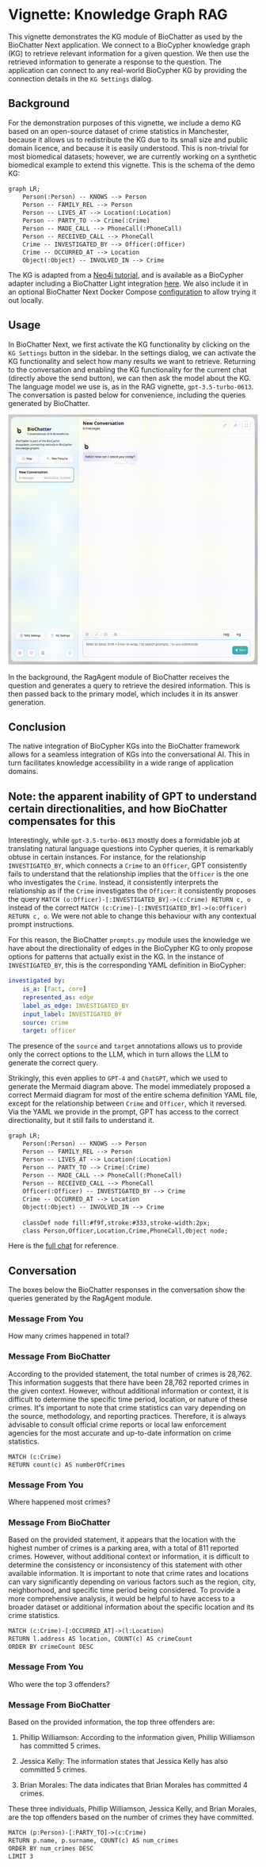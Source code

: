 # Vignette: Knowledge Graph RAG

This vignette demonstrates the KG module of BioChatter as used by the
BioChatter Next application. We connect to a BioCypher knowledge graph (KG) to
retrieve relevant information for a given question. We then use the retrieved
information to generate a response to the question. The application can connect
to any real-world BioCypher KG by providing the connection details in the `KG
Settings` dialog.

## Background

For the demonstration purposes of this vignette, we include a demo KG based on
an open-source dataset of crime statistics in Manchester, because it allows us
to redistribute the KG due to its small size and public domain licence, and
because it is easily understood. This is non-trivial for most biomedical
datasets; however, we are currently working on a synthetic biomedical example to
extend this vignette. This is the schema of the demo KG:

```mermaid
graph LR;
    Person(:Person) -- KNOWS --> Person
    Person -- FAMILY_REL --> Person
    Person -- LIVES_AT --> Location(:Location)
    Person -- PARTY_TO --> Crime(:Crime)
    Person -- MADE_CALL --> PhoneCall(:PhoneCall)
    Person -- RECEIVED_CALL --> PhoneCall
    Crime -- INVESTIGATED_BY --> Officer(:Officer)
    Crime -- OCCURRED_AT --> Location
    Object(:Object) -- INVOLVED_IN --> Crime
```

The KG is adapted from a [Neo4j
tutorial](https://github.com/neo4j-graph-examples/pole), and is available as a
BioCypher adapter including a BioChatter Light integration
[here](https://github.com/biocypher/pole). We also include it in an optional
BioChatter Next Docker Compose
[configuration](https://github.com/biocypher/biochatter-next/blob/main/biochatter-next/docker-compose-incl-kg.yml)
to allow trying it out locally.

## Usage

In BioChatter Next, we first activate the KG functionality by clicking on the
`KG Settings` button in the sidebar. In the settings dialog, we can activate the
KG functionality and select how many results we want to retrieve. Returning to
the conversation and enabling the KG functionality for the current chat
(directly above the send button), we can then ask the model about the KG. The
language model we use is, as in the RAG vignette, `gpt-3.5-turbo-0613`. The
conversation is pasted below for convenience, including the queries generated by
BioChatter.

![KG Demo](images/kg-demo.gif)

In the background, the RagAgent module of BioChatter receives the question and
generates a query to retrieve the desired information. This is then passed back
to the primary model, which includes it in its answer generation.

## Conclusion

The native integration of BioCypher KGs into the BioChatter framework allows for
a seamless integration of KGs into the conversational AI. This in turn
facilitates knowledge accessibility in a wide range of application domains.

## Note: the apparent inability of GPT to understand certain directionalities, and how BioChatter compensates for this

Interestingly, while `gpt-3.5-turbo-0613` mostly does a formidable job at
translating natural language questions into Cypher queries, it is remarkably
obtuse in certain instances. For instance, for the relationship
`INVESTIGATED_BY`, which connects a `Crime` to an `Officer`, GPT consistently
fails to understand that the relationship implies that the `Officer` is the one
who investigates the `Crime`. Instead, it consistently interprets the
relationship as if the `Crime` investigates the `Officer`: it consistently
proposes the query `MATCH (o:Officer)-[:INVESTIGATED_BY]->(c:Crime) RETURN c, o`
instead of the correct `MATCH (c:Crime)-[:INVESTIGATED_BY]->(o:Officer) RETURN
c, o`. We were not able to change this behaviour with any contextual prompt
instructions.

For this reason, the BioChatter `prompts.py` module uses the knowledge we have
about the directionality of edges in the BioCypher KG to only propose options
for patterns that actually exist in the KG. In the instance of
`INVESTIGATED_BY`, this is the corresponding YAML definition in BioCypher:

```yaml
investigated by:
    is_a: [fact, core]
    represented_as: edge
    label_as_edge: INVESTIGATED_BY
    input_label: INVESTIGATED_BY
    source: crime
    target: officer
```

The presence of the `source` and `target` annotations allows us to provide only
the correct options to the LLM, which in turn allows the LLM to generate the
correct query.

Strikingly, this even applies to `GPT-4` and `ChatGPT`, which we used to
generate the Mermaid diagram above. The model immediately proposed a correct
Mermaid diagram for most of the entire schema definition YAML file, except for
the relationship between `Crime` and `Officer`, which it reversed. Via the YAML
we provide in the prompt, GPT has access to the correct directionality, but it
still fails to understand it.

```
graph LR;
    Person(:Person) -- KNOWS --> Person
    Person -- FAMILY_REL --> Person
    Person -- LIVES_AT --> Location(:Location)
    Person -- PARTY_TO --> Crime(:Crime)
    Person -- MADE_CALL --> PhoneCall(:PhoneCall)
    Person -- RECEIVED_CALL --> PhoneCall
    Officer(:Officer) -- INVESTIGATED_BY --> Crime
    Crime -- OCCURRED_AT --> Location
    Object(:Object) -- INVOLVED_IN --> Crime

    classDef node fill:#f9f,stroke:#333,stroke-width:2px;
    class Person,Officer,Location,Crime,PhoneCall,Object node;
```

Here is the [full
chat](https://chat.openai.com/share/8e3b8ed6-c8a2-4460-a1ad-fe637e4c3db1) for
reference.

## Conversation

The boxes below the BioChatter responses in the conversation show the queries
generated by the RagAgent module.

### Message From You
How many crimes happened in total?

### Message From BioChatter
According to the provided statement, the total number of crimes is 28,762. This information suggests that there have been 28,762 reported crimes in the given context. However, without additional information or context, it is difficult to determine the specific time period, location, or nature of these crimes. It's important to note that crime statistics can vary depending on the source, methodology, and reporting practices. Therefore, it is always advisable to consult official crime reports or local law enforcement agencies for the most accurate and up-to-date information on crime statistics.

```note
MATCH (c:Crime)
RETURN count(c) AS numberOfCrimes
```

### Message From You
Where happened most crimes?

### Message From BioChatter
Based on the provided statement, it appears that the location with the highest number of crimes is a parking area, with a total of 811 reported crimes. However, without additional context or information, it is difficult to determine the consistency or inconsistency of this statement with other available information. It is important to note that crime rates and locations can vary significantly depending on various factors such as the region, city, neighborhood, and specific time period being considered. To provide a more comprehensive analysis, it would be helpful to have access to a broader dataset or additional information about the specific location and its crime statistics.

```note
MATCH (c:Crime)-[:OCCURRED_AT]->(l:Location)
RETURN l.address AS location, COUNT(c) AS crimeCount
ORDER BY crimeCount DESC
```

### Message From You
Who were the top 3 offenders?

### Message From BioChatter
Based on the provided information, the top three offenders are:

1. Phillip Williamson: According to the information given, Phillip Williamson has committed 5 crimes.

2. Jessica Kelly: The information states that Jessica Kelly has also committed 5 crimes.

3. Brian Morales: The data indicates that Brian Morales has committed 4 crimes.

These three individuals, Phillip Williamson, Jessica Kelly, and Brian Morales, are the top offenders based on the number of crimes they have committed.

```note
MATCH (p:Person)-[:PARTY_TO]->(c:Crime)
RETURN p.name, p.surname, COUNT(c) AS num_crimes
ORDER BY num_crimes DESC
LIMIT 3
```